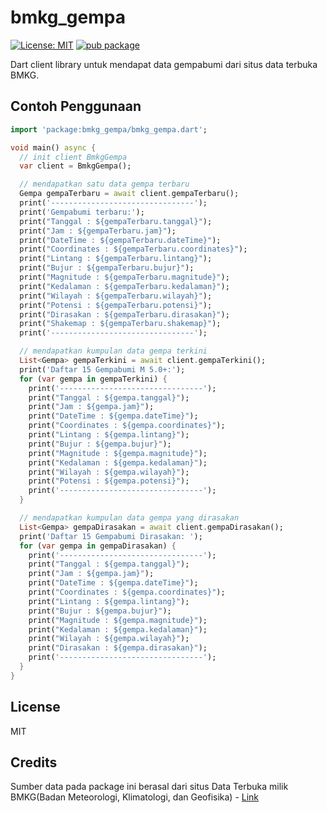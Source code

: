 # bmkg_gempa

[![License: MIT](https://img.shields.io/badge/License-MIT-blue.svg)](https://opensource.org/licenses/MIT) 
[![pub package](https://img.shields.io/pub/v/bmkg_gempa.svg)](https://pub.dartlang.org/packages/bmkg_gempa)

Dart client library untuk mendapat data gempabumi dari situs data terbuka BMKG.

## Contoh Penggunaan

```dart
import 'package:bmkg_gempa/bmkg_gempa.dart';

void main() async {
  // init client BmkgGempa
  var client = BmkgGempa();

  // mendapatkan satu data gempa terbaru
  Gempa gempaTerbaru = await client.gempaTerbaru();
  print('--------------------------------');
  print('Gempabumi terbaru:');
  print("Tanggal : ${gempaTerbaru.tanggal}");
  print("Jam : ${gempaTerbaru.jam}");
  print("DateTime : ${gempaTerbaru.dateTime}");
  print("Coordinates : ${gempaTerbaru.coordinates}");
  print("Lintang : ${gempaTerbaru.lintang}");
  print("Bujur : ${gempaTerbaru.bujur}");
  print("Magnitude : ${gempaTerbaru.magnitude}");
  print("Kedalaman : ${gempaTerbaru.kedalaman}");
  print("Wilayah : ${gempaTerbaru.wilayah}");
  print("Potensi : ${gempaTerbaru.potensi}");
  print("Dirasakan : ${gempaTerbaru.dirasakan}");
  print("Shakemap : ${gempaTerbaru.shakemap}");
  print('--------------------------------');

  // mendapatkan kumpulan data gempa terkini
  List<Gempa> gempaTerkini = await client.gempaTerkini();
  print('Daftar 15 Gempabumi M 5.0+:');
  for (var gempa in gempaTerkini) {
    print('--------------------------------');
    print("Tanggal : ${gempa.tanggal}");
    print("Jam : ${gempa.jam}");
    print("DateTime : ${gempa.dateTime}");
    print("Coordinates : ${gempa.coordinates}");
    print("Lintang : ${gempa.lintang}");
    print("Bujur : ${gempa.bujur}");
    print("Magnitude : ${gempa.magnitude}");
    print("Kedalaman : ${gempa.kedalaman}");
    print("Wilayah : ${gempa.wilayah}");
    print("Potensi : ${gempa.potensi}");
    print('--------------------------------');
  }

  // mendapatkan kumpulan data gempa yang dirasakan
  List<Gempa> gempaDirasakan = await client.gempaDirasakan();
  print('Daftar 15 Gempabumi Dirasakan: ');
  for (var gempa in gempaDirasakan) {
    print('--------------------------------');
    print("Tanggal : ${gempa.tanggal}");
    print("Jam : ${gempa.jam}");
    print("DateTime : ${gempa.dateTime}");
    print("Coordinates : ${gempa.coordinates}");
    print("Lintang : ${gempa.lintang}");
    print("Bujur : ${gempa.bujur}");
    print("Magnitude : ${gempa.magnitude}");
    print("Kedalaman : ${gempa.kedalaman}");
    print("Wilayah : ${gempa.wilayah}");
    print("Dirasakan : ${gempa.dirasakan}");
    print('--------------------------------');
  }
}
```

## License

MIT

## Credits

Sumber data pada package ini berasal dari situs Data Terbuka milik BMKG(Badan Meteorologi, Klimatologi, dan Geofisika) - [Link](https://data.bmkg.go.id/gempabumi/)